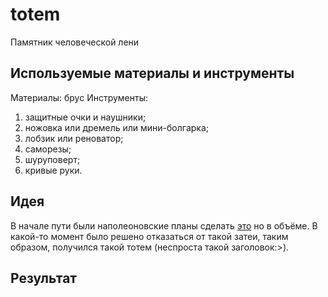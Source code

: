 # totem
Памятник человеческой лени
## Используемые материалы и инструменты
Материалы: 
брус
Инструменты:
1. защитные очки и наушники;
2. ножовка или дремель или мини-болгарка;
3. лобзик или реноватор;
4. саморезы;
5. шуруповерт;
6. кривые руки.
## Идея
В начале пути были наполеоновские планы сделать [это](https://github.com/OSoba-Mask/Buldiga-meme-badge) но в объёме. В какой-то момент было решено отказаться от такой затеи, таким образом, получился такой тотем (неспроста такой заголовок:>).
## Результат
